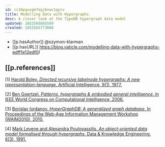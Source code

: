 ```yaml
---
id: cc16pguxgm7egj6xwv1qycv
title: Modelling Data with Hypergraphs
desc: A closer look at the TypeDB hypergraph data model
updated: 1652565885589
created: 1652565773800
---
```


 
- [[p.hasAuthor]] @szymon-klarman 
- [[p.hasURL]] https://blog.vaticle.com/modelling-data-with-hypergraphs-edff1e12edf0)

## [[p.references]]

\[1\] [Harold Boley. _Directed recursive labelnode hypergraphs: A new representation-language_. Artificial Intelligence, 9(1), 1977.](https://www.sciencedirect.com/science/article/abs/pii/0004370277900145)

\[2\] [Ben Goertzel. _Patterns, hypergraphs & embodied general intelligence_. In IEEE World Congress on Computational Intelligence, 2006.](https://ieeexplore.ieee.org/document/1716127)

\[3\] [Borislav Iordanov. _HyperGraphDB: A generalized graph database_. In Proceedings of the Web-Age Information Management Workshop (WAIM2010), 2010.](https://link.springer.com/chapter/10.1007/978-3-642-16720-1_3)

\[4\] [Mark Levene and Alexandra Poulovassilis. _An object-oriented data model formalised through hypergraphs_. Data & Knowledge Engineering, 6(3), 1991.](https://www.sciencedirect.com/science/article/abs/pii/0169023X9190005I)